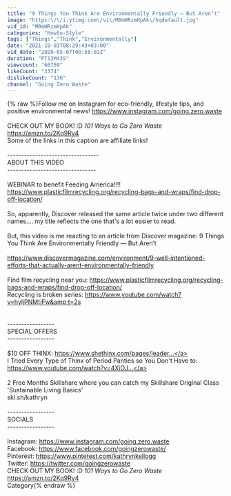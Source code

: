 ```yaml
---
title: "9 Things You Think Are Environmentally Friendly — But Aren’t"
image: "https:\/\/i.ytimg.com\/vi\/M0mHRzmHpAk\/hqdefault.jpg"
vid_id: "M0mHRzmHpAk"
categories: "Howto-Style"
tags: ["Things","Think","Environmentally"]
date: "2021-10-03T08:29:43+03:00"
vid_date: "2020-05-07T00:58:02Z"
duration: "PT13M43S"
viewcount: "66750"
likeCount: "3374"
dislikeCount: "136"
channel: "Going Zero Waste"
---
```

{% raw %}Follow me on Instagram for eco-friendly, lifestyle tips, and positive environmental news! <a rel="nofollow" target="blank" href="https://www.instagram.com/going.zero.waste">https://www.instagram.com/going.zero.waste</a><br /><br />CHECK OUT MY BOOK! :D *101 Ways to Go Zero Waste* <a rel="nofollow" target="blank" href="https://amzn.to/2Kq9Ry4">https://amzn.to/2Kq9Ry4</a><br />Some of the links in this caption are affiliate links!<br /><br />---------------------------------<br />ABOUT THIS VIDEO<br />--------------------------------<br /><br />WEBINAR to benefit Feeding America!!!! <a rel="nofollow" target="blank" href="https://www.plasticfilmrecycling.org/recycling-bags-and-wraps/find-drop-off-location/">https://www.plasticfilmrecycling.org/recycling-bags-and-wraps/find-drop-off-location/</a><br /><br />So, apparently, Discover released the same article twice under two different names.... my title reflects the one that's a lot easier to read. <br /><br />But, this video is me reacting to an article from Discover magazine: 9 Things You Think Are Environmentally Friendly — But Aren’t<br /><br /><a rel="nofollow" target="blank" href="https://www.discovermagazine.com/environment/9-well-intentioned-efforts-that-actually-arent-environmentally-friendly">https://www.discovermagazine.com/environment/9-well-intentioned-efforts-that-actually-arent-environmentally-friendly</a><br /><br />Find film recycling near you: <a rel="nofollow" target="blank" href="https://www.plasticfilmrecycling.org/recycling-bags-and-wraps/find-drop-off-location/">https://www.plasticfilmrecycling.org/recycling-bags-and-wraps/find-drop-off-location/</a><br />Recycling is broken series: <a rel="nofollow" target="blank" href="https://www.youtube.com/watch?v=hyljPNMtjFw&amp;t=2s">https://www.youtube.com/watch?v=hyljPNMtjFw&amp;t=2s</a><br /><br /><br />-----------------<br />SPECIAL OFFERS<br />-----------------<br /><br />$10 OFF THINX: <a rel="nofollow" target="blank" href="https://www.shethinx.com/pages/leader...">https://www.shethinx.com/pages/leader...</a><br />I Tried Every Type of Thinx of Period Panties so You Don't Have to: <br /><a rel="nofollow" target="blank" href="https://www.youtube.com/watch?v=4XiOJ...">https://www.youtube.com/watch?v=4XiOJ...</a><br /><br />2 Free Months Skillshare where you can catch my Skillshare Original Class 'Sustainable Living Basics' <br />skl.sh/kathryn<br /><br />-----------------<br />SOCIALS<br />-----------------<br /><br />Instagram: <a rel="nofollow" target="blank" href="https://www.instagram.com/going.zero.waste">https://www.instagram.com/going.zero.waste</a><br />Facebook: <a rel="nofollow" target="blank" href="https://www.facebook.com/goingzerowaste/">https://www.facebook.com/goingzerowaste/</a><br />Pinterest: <a rel="nofollow" target="blank" href="https://www.pinterest.com/kathrynkellogg">https://www.pinterest.com/kathrynkellogg</a><br />Twitter: <a rel="nofollow" target="blank" href="https://twitter.com/goingzerowaste">https://twitter.com/goingzerowaste</a><br />CHECK OUT MY BOOK! :D *101 Ways to Go Zero Waste* <a rel="nofollow" target="blank" href="https://amzn.to/2Kq9Ry4">https://amzn.to/2Kq9Ry4</a><br />Category{% endraw %}
